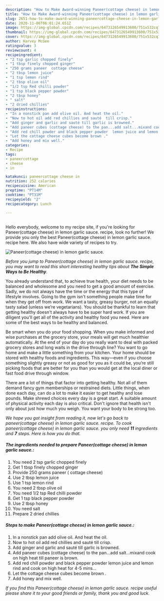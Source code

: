 ```yaml
---
description: "How to Make Award-winning Paneer(cottage cheese) in lemon garlic sauce."
title: "How to Make Award-winning Paneer(cottage cheese) in lemon garlic sauce."
slug: 2651-how-to-make-award-winning-paneercottage-cheese-in-lemon-garlic-sauce
date: 2020-11-06T06:01:24.651Z
image: https://img-global.cpcdn.com/recipes/6473126549913600/751x532cq70/paneercottage-cheese-in-lemon-garlic-sauce-recipe-main-photo.jpg
thumbnail: https://img-global.cpcdn.com/recipes/6473126549913600/751x532cq70/paneercottage-cheese-in-lemon-garlic-sauce-recipe-main-photo.jpg
cover: https://img-global.cpcdn.com/recipes/6473126549913600/751x532cq70/paneercottage-cheese-in-lemon-garlic-sauce-recipe-main-photo.jpg
author: Harvey McGee
ratingvalue: 3
reviewcount: 4
recipeingredient:
- "2 tsp garlic chopped finely"
- "1 tbsp finely chopped ginger"
- "250 grams paneer  cottage cheese"
- "2 tbsp lemon juice"
- "1 tsp lemon rind"
- "2 tbsp olive oil"
- "1/2 tsp Red chilli powder"
- "1 tsp black pepper powder"
- "2 tbsp honey"
- " salt"
- "2 dried chillies"
recipeinstructions:
- "In a nonstick pan add olive oil. And heat the oil."
- "Now to hot oil add red chillies and sauté  till crisp."
- "Add ginger and garlic and sauté till garlic is browned."
- "Add paneer cubes (cottage cheese) to the pan...add salt...mixand cook on high heat till paneer is brown."
- "Add red chill powder and black pepper powder  lemon juice and lemon rind and cook on high heat for 4-5 mins..."
- "Let the cottage cheese cubes become brown ."
- "Add honey and mix well."
categories:
- Recipe
tags:
- paneercottage
- cheese
- in

katakunci: paneercottage cheese in 
nutrition: 252 calories
recipecuisine: American
preptime: "PT14M"
cooktime: "PT31M"
recipeyield: "2"
recipecategory: Lunch

---
```

<br>
Hello everybody, welcome to my recipe site, if you're looking for Paneer(cottage cheese) in lemon garlic sauce. recipe, look no further! We provide you only the best Paneer(cottage cheese) in lemon garlic sauce. recipe here. We also have wide variety of recipes to try.
<br>


![Paneer(cottage cheese) in lemon garlic sauce.](https://img-global.cpcdn.com/recipes/6473126549913600/751x532cq70/paneercottage-cheese-in-lemon-garlic-sauce-recipe-main-photo.jpg)

<i>Before you jump to Paneer(cottage cheese) in lemon garlic sauce. recipe, you may want to read this short interesting healthy tips about <strong>The Simple Ways to Be Healthy</strong>.</i>

You already understand that, to achieve true health, your diet needs to be balanced and wholesome and you need to get a good amount of exercise. Sadly, we do not always have the time or the energy that this type of lifestyle involves. Going to the gym isn't something people make time for when they get off from work. We want a tasty, greasy burger, not an equally tasty salad (unless we’re vegetarians). You should be thankful to learn that getting healthy doesn't always have to be super hard work. If you are diligent you'll get all of the activity and healthy food you need. Here are some of the best ways to be healthy and balanced.

Be smart when you do your food shopping. When you make informed and wise purchases at the grocery store, your meals will get much healthier automatically. At the end of your day do you really want to deal with packed grocery stores and long waits in the drive through line? You want to go home and make a little something from your kitchen. Your home should be stored with healthy foods and ingredients. This way—even if you choose something slightly greasy or not as good for you as it could be, you’re still picking foods that are better for you than you would get at the local diner or fast food drive through window.

There are a lot of things that factor into getting healthy. Not all of them demand fancy gym memberships or restrained diets. Little things, when done each day, can do a lot to make it easier to get healthy and lose pounds. Make shrewd choices every day is a great start. A suitable amount of physical activity each day is also critical. Don't ignore that health isn't only about just how much you weigh. You want your body to be strong too. 


<i>We hope you got insight from reading it, now let's go back to paneer(cottage cheese) in lemon garlic sauce. recipe. To cook paneer(cottage cheese) in lemon garlic sauce. you only need <strong>11</strong> ingredients and <strong>7</strong> steps. Here is how you do that.
</i>

##### The ingredients needed to prepare Paneer(cottage cheese) in lemon garlic sauce.:

1. You need 2 tsp garlic chopped finely
1. Get 1 tbsp finely chopped ginger
1. Provide 250 grams paneer ( cottage cheese)
1. Use 2 tbsp lemon juice
1. Use 1 tsp lemon rind
1. You need 2 tbsp olive oil
1. You need 1/2 tsp Red chilli powder
1. Get 1 tsp black pepper powder
1. Use 2 tbsp honey
1. You need  salt
1. Prepare 2 dried chillies


##### Steps to make Paneer(cottage cheese) in lemon garlic sauce.:

1. In a nonstick pan add olive oil. And heat the oil.
1. Now to hot oil add red chillies and sauté  till crisp.
1. Add ginger and garlic and sauté till garlic is browned.
1. Add paneer cubes (cottage cheese) to the pan...add salt...mixand cook on high heat till paneer is brown.
1. Add red chill powder and black pepper powder  lemon juice and lemon rind and cook on high heat for 4-5 mins...
1. Let the cottage cheese cubes become brown .
1. Add honey and mix well.


<i>If you find this Paneer(cottage cheese) in lemon garlic sauce. recipe useful please share it to your good friends or family, thank you and good luck.</i>
